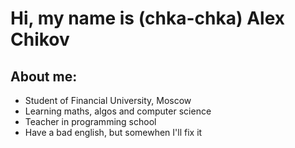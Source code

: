 # Hi, my name is (chka-chka) Alex Chikov

## About me:
* Student of Financial University, Moscow
* Learning maths, algos and computer science
* Teacher in programming school 
* Have a bad english, but somewhen I'll fix it
